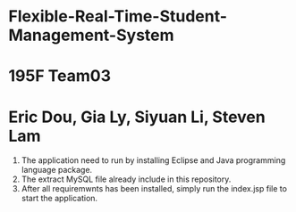 # Flexible-Real-Time-Student-Management-System
# 195F Team03
# Eric Dou, Gia Ly, Siyuan Li, Steven Lam

1. The application need to run by installing Eclipse and Java programming language package.
2. The extract MySQL file already include in this repository.
3. After all requiremwnts has been installed, simply run the index.jsp file to start the application.
